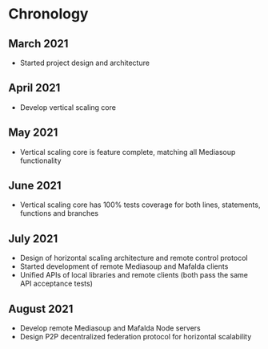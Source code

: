 # Chronology

## March 2021

- Started project design and architecture

## April 2021

- Develop vertical scaling core

## May 2021

- Vertical scaling core is feature complete, matching all Mediasoup
  functionality

## June 2021

- Vertical scaling core has 100% tests coverage for both lines, statements,
  functions and branches

## July 2021

- Design of horizontal scaling architecture and remote control protocol
- Started development of remote Mediasoup and Mafalda clients
- Unified APIs of local libraries and remote clients (both pass the same API
  acceptance tests)

## August 2021

- Develop remote Mediasoup and Mafalda Node servers
- Design P2P decentralized federation protocol for horizontal scalability
